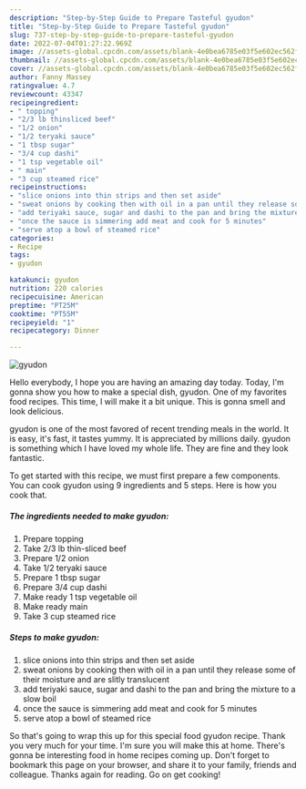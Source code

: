 ```yaml
---
description: "Step-by-Step Guide to Prepare Tasteful gyudon"
title: "Step-by-Step Guide to Prepare Tasteful gyudon"
slug: 737-step-by-step-guide-to-prepare-tasteful-gyudon
date: 2022-07-04T01:27:22.969Z
image: //assets-global.cpcdn.com/assets/blank-4e0bea6785e03f5e602ec562f230caae08da540cada707380b4fe1bbebba43da.png
thumbnail: //assets-global.cpcdn.com/assets/blank-4e0bea6785e03f5e602ec562f230caae08da540cada707380b4fe1bbebba43da.png
cover: //assets-global.cpcdn.com/assets/blank-4e0bea6785e03f5e602ec562f230caae08da540cada707380b4fe1bbebba43da.png
author: Fanny Massey
ratingvalue: 4.7
reviewcount: 43347
recipeingredient:
- " topping"
- "2/3 lb thinsliced beef"
- "1/2 onion"
- "1/2 teryaki sauce"
- "1 tbsp sugar"
- "3/4 cup dashi"
- "1 tsp vegetable oil"
- " main"
- "3 cup steamed rice"
recipeinstructions:
- "slice onions into thin strips and then set aside"
- "sweat onions by cooking then with oil in a pan until they release some of their moisture and are slitly translucent"
- "add teriyaki sauce, sugar and dashi to the pan and bring the mixture to a slow boil"
- "once the sauce is simmering add meat and cook for 5 minutes"
- "serve atop a bowl of steamed rice"
categories:
- Recipe
tags:
- gyudon

katakunci: gyudon 
nutrition: 220 calories
recipecuisine: American
preptime: "PT25M"
cooktime: "PT55M"
recipeyield: "1"
recipecategory: Dinner

---
```



![gyudon](//assets-global.cpcdn.com/assets/blank-4e0bea6785e03f5e602ec562f230caae08da540cada707380b4fe1bbebba43da.png)

Hello everybody, I hope you are having an amazing day today. Today, I'm gonna show you how to make a special dish, gyudon. One of my favorites food recipes. This time, I will make it a bit unique. This is gonna smell and look delicious.



gyudon is one of the most favored of recent trending meals in the world. It is easy, it's fast, it tastes yummy. It is appreciated by millions daily. gyudon is something which I have loved my whole life. They are fine and they look fantastic.


To get started with this recipe, we must first prepare a few components. You can cook gyudon using 9 ingredients and 5 steps. Here is how you cook that.

<!--inarticleads1-->

##### The ingredients needed to make gyudon:

1. Prepare  topping
1. Take 2/3 lb thin-sliced beef
1. Prepare 1/2 onion
1. Take 1/2 teryaki sauce
1. Prepare 1 tbsp sugar
1. Prepare 3/4 cup dashi
1. Make ready 1 tsp vegetable oil
1. Make ready  main
1. Take 3 cup steamed rice




<!--inarticleads2-->

##### Steps to make gyudon:

1. slice onions into thin strips and then set aside
1. sweat onions by cooking then with oil in a pan until they release some of their moisture and are slitly translucent
1. add teriyaki sauce, sugar and dashi to the pan and bring the mixture to a slow boil
1. once the sauce is simmering add meat and cook for 5 minutes
1. serve atop a bowl of steamed rice




So that's going to wrap this up for this special food gyudon recipe. Thank you very much for your time. I'm sure you will make this at home. There's gonna be interesting food in home recipes coming up. Don't forget to bookmark this page on your browser, and share it to your family, friends and colleague. Thanks again for reading. Go on get cooking!
